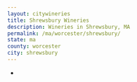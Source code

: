 ```yaml
---
layout: citywineries
title: Shrewsbury Wineries
description: Wineries in Shrewsbury, MA
permalink: /ma/worcester/shrewsbury/
state: ma
county: worcester
city: shrewsbury
---
```

-
